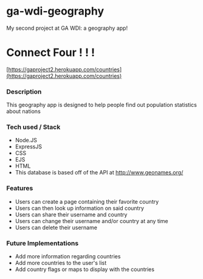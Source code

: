 # ga-wdi-geography
My second project at GA WDI: a geography app!


# Connect Four ! ! !
[https://gaproject2.herokuapp.com/countries](https://gaproject2.herokuapp.com/countries)

### Description
This geography app is designed to help people find out population statistics about nations

### Tech used / Stack
- Node.JS
- ExpressJS
- CSS
- EJS
- HTML
- This database is based off of the API at http://www.geonames.org/

### Features
- Users can create a page containing their favorite country
- Users can then look up information on said country
- Users can share their username and country
- Users can change their username and/or country at any time
- Users can delete their username

### Future Implementations
- Add more information regarding countries
- Add more countries to the user's list
- Add country flags or maps to display with the countries

